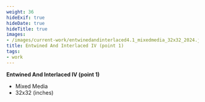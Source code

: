 ```yaml
---
weight: 36
hideExif: true
hideDate: true
hideTitle: true
images:
- /images/current-work/entwinedandinterlaced4.1_mixedmedia_32x32_2024.jpg
title: Entwined And Interlaced IV (point 1)
tags:
- work
---
```

**Entwined And Interlaced IV (point 1)**
- Mixed Media
- 32x32 (inches)